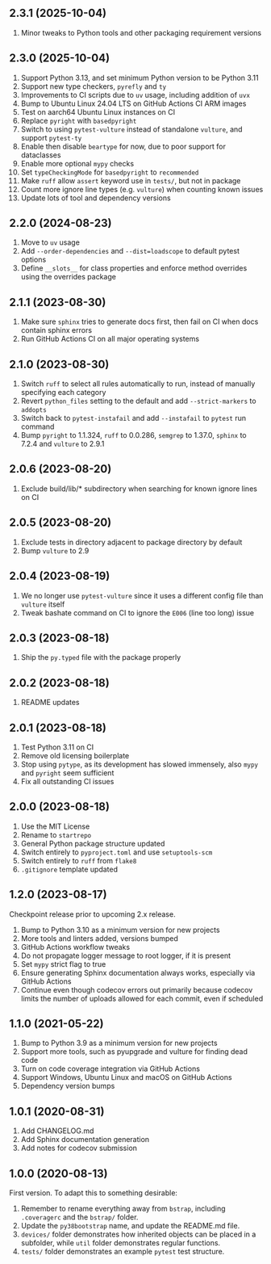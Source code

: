 ## 2.3.1 (2025-10-04)

1. Minor tweaks to Python tools and other packaging requirement versions

## 2.3.0 (2025-10-04)

1. Support Python 3.13, and set minimum Python version to be Python 3.11
1. Support new type checkers, `pyrefly` and `ty`
1. Improvements to CI scripts due to `uv` usage, including addition of `uvx`
1. Bump to Ubuntu Linux 24.04 LTS on GitHub Actions CI ARM images
1. Test on aarch64 Ubuntu Linux instances on CI
1. Replace `pyright` with `basedpyright`
1. Switch to using `pytest-vulture` instead of standalone `vulture`, and support
   `pytest-ty`
1. Enable then disable `beartype` for now, due to poor support for dataclasses
1. Enable more optional `mypy` checks
1. Set `typeCheckingMode` for `basedpyright` to `recommended`
1. Make `ruff` allow `assert` keyword use in `tests/`, but not in package
1. Count more ignore line types (e.g. `vulture`) when counting known issues
1. Update lots of tool and dependency versions

## 2.2.0 (2024-08-23)

1. Move to `uv` usage
1. Add `--order-dependencies` and `--dist=loadscope` to default pytest options
1. Define `__slots__` for class properties and enforce method overrides using
   the overrides package

## 2.1.1 (2023-08-30)

1. Make sure `sphinx` tries to generate docs first, then fail on CI when docs
   contain sphinx errors
1. Run GitHub Actions CI on all major operating systems

## 2.1.0 (2023-08-30)

1. Switch `ruff` to select all rules automatically to run, instead of manually
   specifying each category
1. Revert `python_files` setting to the default and add `--strict-markers` to
   `addopts`
1. Switch back to `pytest-instafail` and add `--instafail` to `pytest` run
   command
1. Bump `pyright` to 1.1.324, `ruff` to 0.0.286, `semgrep` to 1.37.0, `sphinx`
   to 7.2.4 and `vulture` to 2.9.1

## 2.0.6 (2023-08-20)

1. Exclude build/lib/\* subdirectory when searching for known ignore lines on CI

## 2.0.5 (2023-08-20)

1. Exclude tests in directory adjacent to package directory by default
1. Bump `vulture` to 2.9

## 2.0.4 (2023-08-19)

1. We no longer use `pytest-vulture` since it uses a different config file than
   `vulture` itself
1. Tweak bashate command on CI to ignore the `E006` (line too long) issue

## 2.0.3 (2023-08-18)

1. Ship the `py.typed` file with the package properly

## 2.0.2 (2023-08-18)

1. README updates

## 2.0.1 (2023-08-18)

1. Test Python 3.11 on CI
1. Remove old licensing boilerplate
1. Stop using `pytype`, as its development has slowed immensely, also `mypy` and
   `pyright` seem sufficient
1. Fix all outstanding CI issues

## 2.0.0 (2023-08-18)

1. Use the MIT License
1. Rename to `startrepo`
1. General Python package structure updated
1. Switch entirely to `pyproject.toml` and use `setuptools-scm`
1. Switch entirely to `ruff` from `flake8`
1. `.gitignore` template updated

## 1.2.0 (2023-08-17)

Checkpoint release prior to upcoming 2.x release.

1. Bump to Python 3.10 as a minimum version for new projects
1. More tools and linters added, versions bumped
1. GitHub Actions workflow tweaks
1. Do not propagate logger message to root logger, if it is present
1. Set `mypy` strict flag to true
1. Ensure generating Sphinx documentation always works, especially via GitHub
   Actions
1. Continue even though codecov errors out primarily because codecov limits the
   number of uploads allowed for each commit, even if scheduled

## 1.1.0 (2021-05-22)

1. Bump to Python 3.9 as a minimum version for new projects
1. Support more tools, such as pyupgrade and vulture for finding dead code
1. Turn on code coverage integration via GitHub Actions
1. Support Windows, Ubuntu Linux and macOS on GitHub Actions
1. Dependency version bumps

## 1.0.1 (2020-08-31)

1. Add CHANGELOG.md
1. Add Sphinx documentation generation
1. Add notes for codecov submission

## 1.0.0 (2020-08-13)

First version. To adapt this to something desirable:

1. Remember to rename everything away from `bstrap`, including `.coveragerc` and
   the `bstrap/` folder.
1. Update the `py38bootstrap` name, and update the README.md file.
1. `devices/` folder demonstrates how inherited objects can be placed in a
   subfolder, while `util` folder demonstrates regular functions.
1. `tests/` folder demonstrates an example `pytest` test structure.
